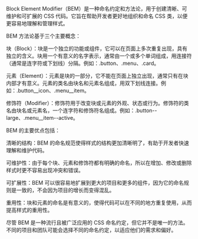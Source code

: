 Block Element Modifier（BEM）是一种命名约定和方法论，用于创建清晰、可维护和可扩展的 CSS 代码。它旨在帮助开发者更好地组织和命名 CSS 类，以便更容易地理解和管理样式。

BEM 方法论基于三个主要概念：

块（Block）：块是一个独立的功能或组件，它可以在页面上多次重复出现，具有独立的含义。块用一个有意义的名字表示，通常由一个或多个单词组成，用连接符（通常是连字符或下划线）分隔。例如：.button、.menu、.card。

元素（Element）：元素是块的一部分，它不能在页面上独立出现，通常只有在块内部才有意义。元素的类名由块名和元素名组成，用双下划线连接。例如：.button__icon、.menu__item。

修饰符（Modifier）：修饰符用于改变块或元素的外观、状态或行为。修饰符的类名由块名或元素名，一个连字符和修饰符名组成。例如：.button--large、.menu__item--active。

BEM 的主要优点包括：

清晰的结构：BEM 的命名规范使得样式的结构更加清晰明了，有助于开发者快速理解和维护代码。

可维护性：由于每个块、元素和修饰符都有明确的命名，所以在增加、修改或删除样式时更不容易出现冲突和错误。

可扩展性：BEM 可以很容易地扩展到更大的项目和更多的组件，因为它的命名规则是一致的，不会因为项目的增长而变得混乱。

重用性：块和元素的命名是有意义的，使得代码可以在不同的地方重复使用，从而提高样式的重用性。

尽管 BEM 是一种流行且被广泛应用的 CSS 命名约定，但它并不是唯一的方法。不同的项目和团队可能会选择不同的命名约定，以适应他们的需求和偏好。